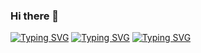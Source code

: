 ### Hi there 👋

[![Typing SVG](https://readme-typing-svg.herokuapp.com?font=Fira+Code&pause=1000&width=435&lines=%D0%94%D0%BE%D0%B1%D1%80%D0%B8%D0%B9+%D0%B4%D0%B5%D0%BD%D1%8C+%D0%BC%D0%B5%D0%BD%D1%8F+%D0%B7%D0%BE%D0%B2%D1%83%D1%82+%D0%94%D0%BC%D0%B8%D1%82%D0%B8%D0%B9+.;%D0%AF+%D0%B7%D0%B0%D0%BD%D0%B8%D0%BC%D0%B0%D1%8E%D1%81%D1%8C+%D1%80%D0%B0%D0%B7%D1%80%D0%B0%D0%B1%D0%BE%D1%82%D0%BA%D0%BE%D0%B9+%D1%81%D0%B0%D0%B9%D1%82%D0%BE%D0%B2+;%D0%A2%D0%B0%D0%BA+%D0%B6%D0%B5+%D0%B1%D0%B0%D0%B7+%D0%B4%D0%B0%D0%BD%D0%B8%D1%85)](https://git.io/typing-svg)
[![Typing SVG](https://readme-typing-svg.herokuapp.com?font=Fira+Code&pause=1000&width=435&lines=%D0%9C%D0%BE%D0%B9+%D0%BD%D0%BE%D0%B2%D1%8B%D0%B9+%D1%81%D1%82%D0%B5%D0%BA+%D0%B2%D0%B5%D0%B1-%D1%82%D0%B5%D1%85%D0%BD%D0%BE%D0%BB%D0%BE%D0%B3%D0%B8%D0%B9;JavaScript%2C+CSS%2C+HTML%2C+jQuery;SASS%2FSCSS%2C+%D0%91%D0%AD%D0%9C)](https://git.io/typing-svg)
[![Typing SVG](https://readme-typing-svg.herokuapp.com?font=Fira+Code&pause=1000&width=435&lines=%D0%9C%D0%BE%D0%B9+%D0%BD%D0%BE%D0%B2%D1%8B%D0%B9+%D1%81%D1%82%D0%B5%D0%BA+SQL;My+SQL%2C+SQL+Postgry%2C+SQL+Lite)](https://git.io/typing-svg)

